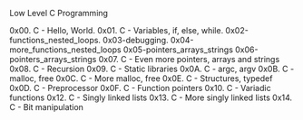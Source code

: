 Low Level C Programming

0x00. C - Hello, World.
0x01. C - Variables, if, else, while.
0x02-functions_nested_loops.
0x03-debugging.
0x04-more_functions_nested_loops
0x05-pointers_arrays_strings
0x06-pointers_arrays_strings
0x07. C - Even more pointers, arrays and strings
0x08. C - Recursion
0x09. C - Static libraries
0x0A. C - argc, argv
0x0B. C - malloc, free
0x0C. C - More malloc, free
0x0E. C - Structures, typedef
0x0D. C - Preprocessor
0x0F. C - Function pointers
0x10. C - Variadic functions
0x12. C - Singly linked lists
0x13. C - More singly linked lists
0x14. C - Bit manipulation

